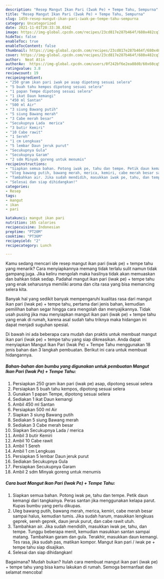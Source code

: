 ```yaml
---
description: "Resep Mangut Ikan Pari (Iwak Pe) + Tempe Tahu, Sempurna"
title: "Resep Mangut Ikan Pari (Iwak Pe) + Tempe Tahu, Sempurna"
slug: 1459-resep-mangut-ikan-pari-iwak-pe-tempe-tahu-sempurna
category: Uncategorized
date: 2021-11-01T20:33:38.034Z
image: https://img-global.cpcdn.com/recipes/23cd817e287b464f/680x482cq70/mangut-ikan-pari-iwak-pe-tempe-tahu-foto-resep-utama.jpg
hideToc: false
enableToc: true
enableTocContent: false
thumbnail: https://img-global.cpcdn.com/recipes/23cd817e287b464f/680x482cq70/mangut-ikan-pari-iwak-pe-tempe-tahu-foto-resep-utama.jpg
cover: https://img-global.cpcdn.com/recipes/23cd817e287b464f/680x482cq70/mangut-ikan-pari-iwak-pe-tempe-tahu-foto-resep-utama.jpg
author:  Neat Atin
authorAv:  https://img-global.cpcdn.com/users/0f242bf6e2ea88d0/60x60cq50/avatar.jpg
ratingvalue: 3.8
reviewcount: 19
recipeingredient:
- "250 gram ikan pari iwak pe asap dipotong sesuai selera"
- "5 buah tahu kempos dipotong sesuai selera"
- "1 papan Tempe dipotong sesuai selera"
- "1 ikat Daun kemangi"
- "450 ml Santan"
- "500 ml Air"
- "3 siung Bawang putih"
- "5 siung Bawang merah"
- "3 Cabe merah besar"
- "Secukupnya Lada  merica"
- "3 butir Kemiri"
- "10 Cabe rawit"
- "1 Sereh"
- "1 cm Lengkuas"
- "5 lembar Daun jeruk purut"
- "Secukupnya Gula"
- "Secukupnya Garam"
- "2 sdm Minyak goreng untuk menumis"
recipeinstructions:
- "Siapkan semua bahan. Potong iwak pe, tahu dan tempe. Petik daun kemangi dari tangkainya. Peras santan jika menggunakan kelapa parut. Kupas bumbu yang perlu dikupas."
- "Uleg bawang putih, bawang merah, merica, kemiri, cabe merah besar sampai halus, kemudian tumis. Jika sudah harum, masukkan lengkuas geprek, sereh geprek, daun jeruk purut, dan cabe rawit utuh."
- "Tambahkan air. Jika sudah mendidih, masukkan iwak pe, tahu, dan tempe. Tunggu beberapa menit, kemudian masukkan santan sampai matang. Tambahkan garam dan gula. Terakhir, masukkan daun kemangi. Tes rasa, jika sudah pas, matikan kompor. Mangut ikan pari / iwak pe + tempe tahu siap disajikan."
- "Selesai dan siap dihidangkan!"
categories:
- Resep
tags:
- mangut
- ikan
- pari

katakunci: mangut ikan pari 
nutrition: 165 calories
recipecuisine: Indonesian
preptime: "PT20M"
cooktime: "PT36M"
recipeyield: "2"
recipecategory: Lunch

---
```



Kamu sedang mencari ide resep mangut ikan pari (iwak pe) + tempe tahu yang menarik? Cara menyiapkannya memang tidak terlalu sulit namun tidak gampang juga. Jika keliru mengolah maka hasilnya tidak akan memuaskan dan bahkan tidak sedap. Padahal mangut ikan pari (iwak pe) + tempe tahu yang enak seharusnya memiliki aroma dan cita rasa yang bisa memancing selera kita.




Banyak hal yang sedikit banyak mempengaruhi kualitas rasa dari mangut ikan pari (iwak pe) + tempe tahu, pertama dari jenis bahan, kemudian pemilihan bahan segar hingga cara mengolah dan menyajikannya. Tidak usah pusing jika mau menyiapkan mangut ikan pari (iwak pe) + tempe tahu yang enak di rumah, karena asal sudah tahu triknya maka hidangan ini dapat menjadi suguhan spesial.


Di bawah ini ada beberapa cara mudah dan praktis untuk membuat mangut ikan pari (iwak pe) + tempe tahu yang siap dikreasikan. Anda dapat menyiapkan Mangut Ikan Pari (Iwak Pe) + Tempe Tahu menggunakan 18 jenis bahan dan 3 langkah pembuatan. Berikut ini cara untuk membuat hidangannya.

<!--inarticleads1-->

##### Bahan-bahan dan bumbu yang digunakan untuk pembuatan Mangut Ikan Pari (Iwak Pe) + Tempe Tahu:

1. Persiapkan 250 gram ikan pari (iwak pe) asap, dipotong sesuai selera
1. Persiapkan 5 buah tahu kempos, dipotong sesuai selera
1. Gunakan 1 papan Tempe, dipotong sesuai selera
1. Sediakan 1 ikat Daun kemangi
1. Ambil 450 ml Santan
1. Persiapkan 500 ml Air
1. Siapkan 3 siung Bawang putih
1. Sediakan 5 siung Bawang merah
1. Sediakan 3 Cabe merah besar
1. Siapkan Secukupnya Lada / merica
1. Ambil 3 butir Kemiri
1. Ambil 10 Cabe rawit
1. Ambil 1 Sereh
1. Ambil 1 cm Lengkuas
1. Persiapkan 5 lembar Daun jeruk purut
1. Sediakan Secukupnya Gula
1. Persiapkan Secukupnya Garam
1. Ambil 2 sdm Minyak goreng untuk menumis




<!--inarticleads2-->

##### Cara buat Mangut Ikan Pari (Iwak Pe) + Tempe Tahu:

1. Siapkan semua bahan. Potong iwak pe, tahu dan tempe. Petik daun kemangi dari tangkainya. Peras santan jika menggunakan kelapa parut. Kupas bumbu yang perlu dikupas.
1. Uleg bawang putih, bawang merah, merica, kemiri, cabe merah besar sampai halus, kemudian tumis. Jika sudah harum, masukkan lengkuas geprek, sereh geprek, daun jeruk purut, dan cabe rawit utuh.
1. Tambahkan air. Jika sudah mendidih, masukkan iwak pe, tahu, dan tempe. Tunggu beberapa menit, kemudian masukkan santan sampai matang. Tambahkan garam dan gula. Terakhir, masukkan daun kemangi. Tes rasa, jika sudah pas, matikan kompor. Mangut ikan pari / iwak pe + tempe tahu siap disajikan.
1. Selesai dan siap dihidangkan!



Bagaimana? Mudah bukan? Itulah cara membuat mangut ikan pari (iwak pe) + tempe tahu yang bisa kamu lakukan di rumah. Semoga bermanfaat dan selamat mencoba!
